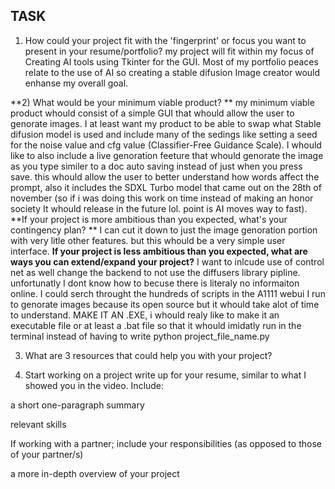 ## TASK ## 
1) How could your project fit with the 'fingerprint' or focus you want to present in your resume/portfolio?
my project will fit within my focus of Creating AI tools using Tkinter for the GUI. Most of my portfolio peaces relate to the use of AI so creating a stable difusion Image creator would enhanse my overall goal.

**2) What would be your minimum viable product? **
my minimum viable product whould consist of a simple GUI that whould allow the user to genorate images. I at least want my product to be able to swap what Stable difusion model is used and include many of the sedings like setting a seed for the noise value and cfg value (Classifier-Free Guidance Scale). I whould like to also include a live genoration feeture that whould genorate the image as you type similer to a doc auto saving instead of just when you press save. this whould allow the user to better understand how words affect the prompt, also it includes the SDXL Turbo model that came out on the 28th of november (so if i was doing this work on time instead of making an honor society It whould release in the future lol. point is AI moves way to fast). 
**If your project is more ambitious than you expected, what's your contingency plan? **
I can cut it down to just the image genoration portion with very litle other features. but this whould be a very simple user interface.
**If your project is less ambitious than you expected, what are ways you can extend/expand your project?**
I want to inlcude use of control net as well change the backend to not use the diffusers library pipline. unfortunatly I dont know how to becuse there is literaly no informaiton online. I could serch throught the hundreds of scripts in the A1111 webui I run to genorate images because its open source but it whould take alot of time to understand. MAKE IT AN .EXE, i whould realy like to make it an executable file or at least a .bat file so that it whould imidatly run in the terminal instead of having to write python project_file_name.py

3) What are 3 resources that could help you with your project?


4) Start working on a project write up for your resume, similar to what I showed you in the video. Include:

a short one-paragraph summary

relevant skills

If working with a partner; include your responsibilities (as opposed to those of your partner/s)

a more in-depth overview of your project

